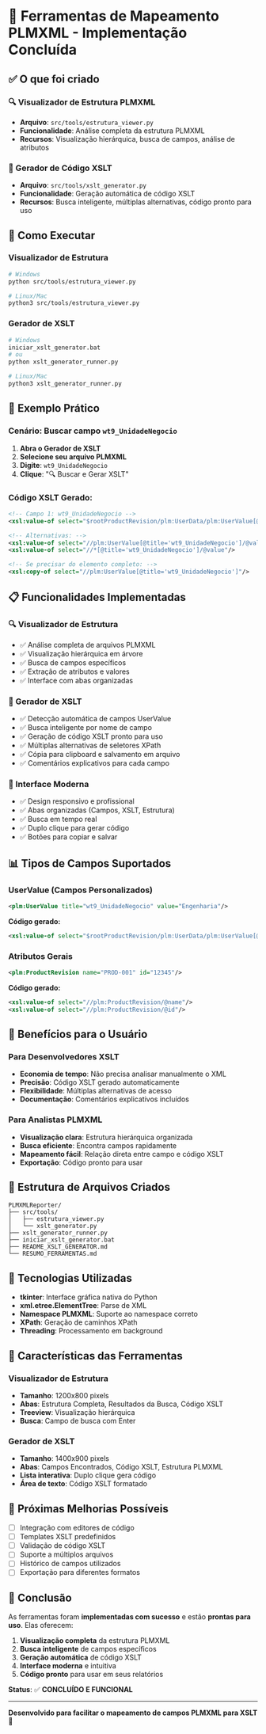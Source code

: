 # 🎉 Ferramentas de Mapeamento PLMXML - Implementação Concluída

## ✅ O que foi criado

### 🔍 Visualizador de Estrutura PLMXML
- **Arquivo**: `src/tools/estrutura_viewer.py`
- **Funcionalidade**: Análise completa da estrutura PLMXML
- **Recursos**: Visualização hierárquica, busca de campos, análise de atributos

### 📝 Gerador de Código XSLT
- **Arquivo**: `src/tools/xslt_generator.py`
- **Funcionalidade**: Geração automática de código XSLT
- **Recursos**: Busca inteligente, múltiplas alternativas, código pronto para uso

## 🚀 Como Executar

### Visualizador de Estrutura
```bash
# Windows
python src/tools/estrutura_viewer.py

# Linux/Mac
python3 src/tools/estrutura_viewer.py
```

### Gerador de XSLT
```bash
# Windows
iniciar_xslt_generator.bat
# ou
python xslt_generator_runner.py

# Linux/Mac
python3 xslt_generator_runner.py
```

## 🎯 Exemplo Prático

### Cenário: Buscar campo `wt9_UnidadeNegocio`

1. **Abra o Gerador de XSLT**
2. **Selecione seu arquivo PLMXML**
3. **Digite**: `wt9_UnidadeNegocio`
4. **Clique**: "🔍 Buscar e Gerar XSLT"

### Código XSLT Gerado:
```xml
<!-- Campo 1: wt9_UnidadeNegocio -->
<xsl:value-of select="$rootProductRevision/plm:UserData/plm:UserValue[@title='wt9_UnidadeNegocio']/@value"/>

<!-- Alternativas: -->
<xsl:value-of select="//plm:UserValue[@title='wt9_UnidadeNegocio']/@value"/>
<xsl:value-of select="//*[@title='wt9_UnidadeNegocio']/@value"/>

<!-- Se precisar do elemento completo: -->
<xsl:copy-of select="//plm:UserValue[@title='wt9_UnidadeNegocio']"/>
```

## 📋 Funcionalidades Implementadas

### 🔍 Visualizador de Estrutura
- ✅ Análise completa de arquivos PLMXML
- ✅ Visualização hierárquica em árvore
- ✅ Busca de campos específicos
- ✅ Extração de atributos e valores
- ✅ Interface com abas organizadas

### 📝 Gerador de XSLT
- ✅ Detecção automática de campos UserValue
- ✅ Busca inteligente por nome de campo
- ✅ Geração de código XSLT pronto para uso
- ✅ Múltiplas alternativas de seletores XPath
- ✅ Cópia para clipboard e salvamento em arquivo
- ✅ Comentários explicativos para cada campo

### 🎨 Interface Moderna
- ✅ Design responsivo e profissional
- ✅ Abas organizadas (Campos, XSLT, Estrutura)
- ✅ Busca em tempo real
- ✅ Duplo clique para gerar código
- ✅ Botões para copiar e salvar

## 📊 Tipos de Campos Suportados

### UserValue (Campos Personalizados)
```xml
<plm:UserValue title="wt9_UnidadeNegocio" value="Engenharia"/>
```
**Código gerado:**
```xml
<xsl:value-of select="$rootProductRevision/plm:UserData/plm:UserValue[@title='wt9_UnidadeNegocio']/@value"/>
```

### Atributos Gerais
```xml
<plm:ProductRevision name="PROD-001" id="12345"/>
```
**Código gerado:**
```xml
<xsl:value-of select="//plm:ProductRevision/@name"/>
<xsl:value-of select="//plm:ProductRevision/@id"/>
```

## 🎯 Benefícios para o Usuário

### Para Desenvolvedores XSLT
- **Economia de tempo**: Não precisa analisar manualmente o XML
- **Precisão**: Código XSLT gerado automaticamente
- **Flexibilidade**: Múltiplas alternativas de acesso
- **Documentação**: Comentários explicativos incluídos

### Para Analistas PLMXML
- **Visualização clara**: Estrutura hierárquica organizada
- **Busca eficiente**: Encontra campos rapidamente
- **Mapeamento fácil**: Relação direta entre campo e código XSLT
- **Exportação**: Código pronto para usar

## 📁 Estrutura de Arquivos Criados

```
PLMXMLReporter/
├── src/tools/
│   ├── estrutura_viewer.py
│   └── xslt_generator.py
├── xslt_generator_runner.py
├── iniciar_xslt_generator.bat
├── README_XSLT_GENERATOR.md
└── RESUMO_FERRAMENTAS.md
```

## 🔧 Tecnologias Utilizadas

- **tkinter**: Interface gráfica nativa do Python
- **xml.etree.ElementTree**: Parse de XML
- **Namespace PLMXML**: Suporte ao namespace correto
- **XPath**: Geração de caminhos XPath
- **Threading**: Processamento em background

## 🎨 Características das Ferramentas

### Visualizador de Estrutura
- **Tamanho**: 1200x800 pixels
- **Abas**: Estrutura Completa, Resultados da Busca, Código XSLT
- **Treeview**: Visualização hierárquica
- **Busca**: Campo de busca com Enter

### Gerador de XSLT
- **Tamanho**: 1400x900 pixels
- **Abas**: Campos Encontrados, Código XSLT, Estrutura PLMXML
- **Lista interativa**: Duplo clique gera código
- **Área de texto**: Código XSLT formatado

## 🚀 Próximas Melhorias Possíveis

- [ ] Integração com editores de código
- [ ] Templates XSLT predefinidos
- [ ] Validação de código XSLT
- [ ] Suporte a múltiplos arquivos
- [ ] Histórico de campos utilizados
- [ ] Exportação para diferentes formatos

## 🎉 Conclusão

As ferramentas foram **implementadas com sucesso** e estão **prontas para uso**. Elas oferecem:

1. **Visualização completa** da estrutura PLMXML
2. **Busca inteligente** de campos específicos
3. **Geração automática** de código XSLT
4. **Interface moderna** e intuitiva
5. **Código pronto** para usar em seus relatórios

**Status**: ✅ **CONCLUÍDO E FUNCIONAL**

---

**Desenvolvido para facilitar o mapeamento de campos PLMXML para XSLT** 🎯 